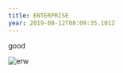 ```yaml
---
title: ENTERPRISE
year: 2019-08-12T08:09:35.101Z
---
```

good

![erw](/static/img/4a7yolq.gif "wrwr")
